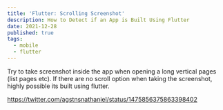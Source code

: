 ```yaml
---
title: 'Flutter: Scrolling Screenshot'
description: How to Detect if an App is Built Using Flutter
date: 2021-12-28
published: true
tags:
  - mobile
  - flutter
---
```


Try to take screenshot inside the app when opening a long vertical pages (list pages etc). If there are no scroll option when taking the screenshot, highly possible its built using flutter.

https://twitter.com/agstnsnathaniel/status/1475856375863398402
